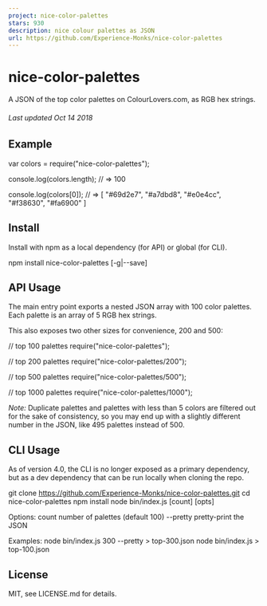 ```yaml
---
project: nice-color-palettes
stars: 930
description: nice colour palettes as JSON
url: https://github.com/Experience-Monks/nice-color-palettes
---
```


nice-color-palettes
===================

A JSON of the top color palettes on ColourLovers.com, as RGB hex strings.

###### _Last updated Oct 14 2018_

Example
-------

var colors \= require("nice-color-palettes");

console.log(colors.length);
// => 100

console.log(colors\[0\]);
// => \[ "#69d2e7", "#a7dbd8", "#e0e4cc", "#f38630", "#fa6900" \]

Install
-------

Install with npm as a local dependency (for API) or global (for CLI).

npm install nice-color-palettes \[-g|\--save\]

API Usage
---------

The main entry point exports a nested JSON array with 100 color palettes. Each palette is an array of 5 RGB hex strings.

This also exposes two other sizes for convenience, 200 and 500:

// top 100 palettes
require("nice-color-palettes");

// top 200 palettes
require("nice-color-palettes/200");

// top 500 palettes
require("nice-color-palettes/500");

// top 1000 palettes
require("nice-color-palettes/1000");

_Note:_ Duplicate palettes and palettes with less than 5 colors are filtered out for the sake of consistency, so you may end up with a slightly different number in the JSON, like 495 palettes instead of 500.

CLI Usage
---------

As of version 4.0, the CLI is no longer exposed as a primary dependency, but as a dev dependency that can be run locally when cloning the repo.

git clone https://github.com/Experience-Monks/nice-color-palettes.git
cd nice-color-palettes
npm install
node bin/index.js \[count\] \[opts\]

Options:
  count       number of palettes (default 100)
  --pretty    pretty-print the JSON

Examples:
  node bin/index.js 300 --pretty \> top-300.json
  node bin/index.js \> top-100.json

License
-------

MIT, see LICENSE.md for details.
